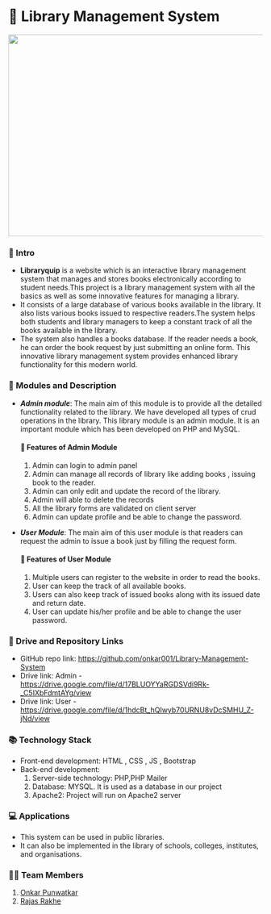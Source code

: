 # 🔰 Library Management System

<p align="center">
<img src="https://img.freepik.com/free-vector/people-library-flat-vector-illustration_74855-6607.jpg" width="600" height="400"></p>


### 📕 Intro 
- **Libraryquip** is a website which is an interactive library management system that manages and stores books electronically according to student needs.This project is a library management system with all the basics as well as some innovative features for managing a library.
- It consists of a large database of various books available in the library. It also lists various books issued to respective readers.The system helps both students and library managers to keep a constant track of all the books available in the library.
- The system also handles a books database. If the reader needs a book, he can order the book request  by just submitting an online form. This innovative library management system provides enhanced library functionality for this modern world.

### 📝 Modules and Description
- ***Admin module***:
The main aim of this module is to provide all the detailed functionality related to the library. We have developed all types of crud operations in the library. This library module is an admin module. It is an important module  which has been developed on PHP and MySQL. 
  #### 📳 Features of Admin Module
    1. Admin can login to admin panel
    2. Admin can manage all records of library like adding books , issuing book to the reader. 
    3. Admin can only edit and update the record of the library.
    4. Admin will able to delete the records
    5. All the library forms are validated on client server
    6. Admin can update profile and be able to change the password.

- ***User Module***:
The main aim of this user module is that readers can request the admin to issue a book just by filling the request form.
  #### 📳 Features of User Module
    1. Multiple users can register to the website in order to read the books.
    2. User can keep the track of all available books.
    3. Users can also keep track of issued books along with its issued date and return date.
    4. User can update his/her profile and be able to change the user password.

### 🔗 Drive and Repository Links
* GitHub repo link: https://github.com/onkar001/Library-Management-System
* Drive link: Admin - https://drive.google.com/file/d/17BLUOYYaRGDSVdi9Rk-_C5IXbFdmtAYg/view
* Drive link: User  - https://drive.google.com/file/d/1hdcBt_hQIwyb70URNU8vDcSMHU_Z-jNd/view

### 📚 Technology Stack
* Front-end development: HTML , CSS , JS , Bootstrap
* Back-end development:
    1. Server-side technology: PHP,PHP Mailer
    2. Database: MYSQL. It is used as a database in our project
    3. Apache2: Project will run on Apache2 server

### 💻 Applications 
* This system can be used in public libraries. 
* It can also be implemented in the library of schools, colleges, institutes, and organisations.

### 👨‍💻 Team Members
1. [Onkar Punwatkar](https://github.com/onkar001)
2. [Rajas Rakhe](https://github.com/rajasrakhe20)




 


 


